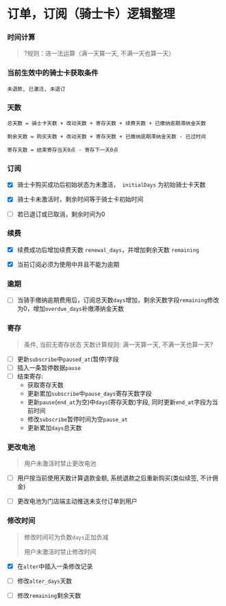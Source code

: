 # 订单，订阅（骑士卡）逻辑整理



### 时间计算

> ?规则：进一法运算（满一天算一天, 不满一天也算一天）



### 当前生效中的骑士卡获取条件

```
未退款, 已激活, 未退订
```



### 天数

```
总天数 = 骑士卡天数 + 改动天数 + 寄存天数 + 续费天数 + 已缴纳逾期滞纳金天数
```



```
剩余天数 = 购买天数 + 改动天数 + 寄存天数 + 已缴纳逾期滞纳金天数 - 已过时间
```



```
寄存天数 = 结束寄存当天0点 - 寄存下一天0点
```





### 订阅

- [x] 骑士卡购买成功后初始状态为未激活，` initialDays` 为初始骑士卡天数
- [x] 骑士卡未激活时，剩余时间等于骑士卡初始时间
- [ ] 若已退订或已取消，剩余时间为0



### 续费

- [x] 续费成功后增加续费天数 `renewal_days`，并增加剩余天数 `remaining`

- [x] 当前订阅必须为使用中并且不能为逾期

  

### 逾期

- [ ] 当骑手缴纳逾期费用后，订阅总天数`days`增加，剩余天数字段`remaining`修改为0，增加`overdue_days`补缴滞纳金天数



### 寄存

> 条件, 当前无寄存状态
> 天数计算规则: 满一天算一天, 不满一天也算一天?

- [ ] 更新`subscribe`中`paused_at`(暂停)字段
- [ ] 插入一条暂停数据`pause`
- [ ] 结束寄存:
  - 获取寄存天数
  - 更新累加`subscribe`中`pause_days`寄存天数字段
  - 更新`pause`(`end_at`为空)中`days`(寄存天数)字段, 同时更新`end_at`字段为当前时间
  - 修改`subscribe`暂停时间为空`pause_at`
  - 更新累加`days`总天数



### 更改电池

> 用户未激活时禁止更改电池

- [ ] 用户按当前使用天数计算退款金额, 系统退款之后重新购买(类似续签, 不计佣金)


- [ ] 更改电池为门店端主动推送未支付订单到用户




### 修改时间

> 修改时间可为负数`days`正加负减
>
> 用户未激活时禁止修改时间

- [x] 在`alter`中插入一条修改记录
- [ ] 修改`alter_days`天数
- [ ] 修改`remaining`剩余天数

